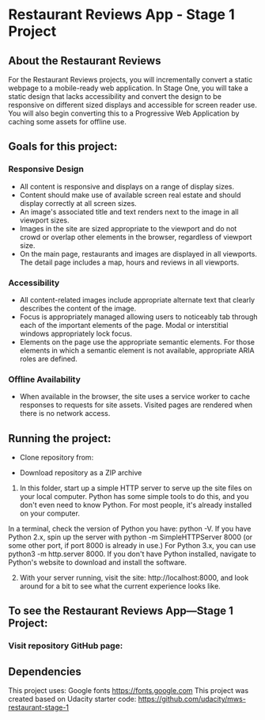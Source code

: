 # Restaurant Reviews App - Stage 1 Project

## About the Restaurant Reviews

For the Restaurant Reviews projects, you will incrementally convert a static webpage to a mobile-ready web application. In Stage One, you will take a static design that lacks accessibility and convert the design to be responsive on different sized displays and accessible for screen reader use. You will also begin converting this to a Progressive Web Application by caching some assets for offline use.

## Goals for this project:

### Responsive Design

- All content is responsive and displays on a range of display sizes.
- Content should make use of available screen real estate and should display correctly at all screen sizes.
- An image's associated title and text renders next to the image in all viewport sizes.
- Images in the site are sized appropriate to the viewport and do not crowd or overlap other elements in the browser, regardless of viewport size.
- On the main page, restaurants and images are displayed in all viewports. The detail page includes a map, hours and reviews in all viewports.

### Accessibility

- All content-related images include appropriate alternate text that clearly describes the content of the image.
- Focus is appropriately managed allowing users to noticeably tab through each of the important elements of the page. Modal or interstitial windows appropriately lock focus.
- Elements on the page use the appropriate semantic elements. For those elements in which a semantic element is not available, appropriate ARIA roles are defined.

### Offline Availability

- When available in the browser, the site uses a service worker to cache responses to requests for site assets. Visited pages are rendered when there is no network access.

## Running the project:

- Clone repository from: 

- Download repository as a ZIP archive

1. In this folder, start up a simple HTTP server to serve up the site files on your local computer. Python has some simple tools to do this, and you don't even need to know Python. For most people, it's already installed on your computer.

In a terminal, check the version of Python you have: python -V. If you have Python 2.x, spin up the server with python -m SimpleHTTPServer 8000 (or some other port, if port 8000 is already in use.) For Python 3.x, you can use python3 -m http.server 8000. If you don't have Python installed, navigate to Python's website to download and install the software.

2. With your server running, visit the site: http://localhost:8000, and look around for a bit to see what the current experience looks like.

## To see the Restaurant Reviews App—Stage 1 Project:

### Visit repository GitHub page: 

## Dependencies

This project uses: Google fonts https://fonts.google.com
This project was created based on Udacity starter code: https://github.com/udacity/mws-restaurant-stage-1
